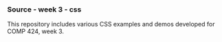 ### Source - week 3 - css

This repository includes various CSS examples and demos developed for COMP 424, week 3.
